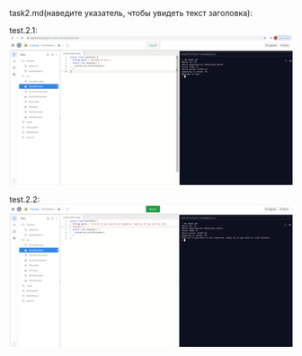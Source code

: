 task2.md(наведите указатель, чтобы увидеть текст заголовка):

test.2.1:  
![alt-текст](https://github.com/ppc-ntu-khpi/34-first-lab-Kolyaaa123123123/blob/master/Solution/task2.1.png "test.2.1")

test.2.2:  
![alt-текст]( https://github.com/ppc-ntu-khpi/34-first-lab-Kolyaaa123123123/blob/master/Solution/task2.2.png "test.2.2")
